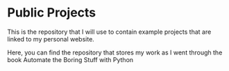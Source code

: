 # Public Projects
This is the repository that I will use to contain example projects that are linked to my personal website. 



Here, you can find the repository that stores my work as I went through the book Automate the Boring Stuff with Python
